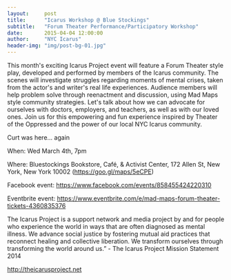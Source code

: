 ```yaml
---
layout:     post
title:      "Icarus Workshop @ Blue Stockings"
subtitle:   "Forum Theater Performance/Participatory Workshop"
date:       2015-04-04 12:00:00
author:     "NYC Icarus"
header-img: "img/post-bg-01.jpg"
---
```


This month's exciting Icarus Project event will feature a Forum Theater style play, developed and performed by members of the Icarus community. The scenes will investigate struggles regarding moments of mental crises, taken from the actor's and writer's real life experiences. Audience members will help problem solve through reenactment and discussion, using Mad Maps style community strategies. Let's talk about how we can advocate for ourselves with doctors, employers, and teachers, as well as with our loved ones. Join us for this empowering and fun experience inspired by Theater of the Oppressed and the power of our local NYC Icarus community.

Curt was here... again

When: Wed March 4th, 7pm

Where: Bluestockings Bookstore, Café, & Activist Center, 172 Allen St, New York, New York 10002 (https://goo.gl/maps/5eCPE)

Facebook event: https://www.facebook.com/events/858455424220310

Eventbrite event: https://www.eventbrite.com/e/mad-maps-forum-theater-tickets-4360835376

The Icarus Project is a support network and media project by and for people who experience the world in ways that are often diagnosed as mental illness. We advance social justice by fostering mutual aid practices that reconnect healing and collective liberation. We transform ourselves through transforming the world around us.” - The Icarus Project Mission Statement 2014

http://theicarusproject.net